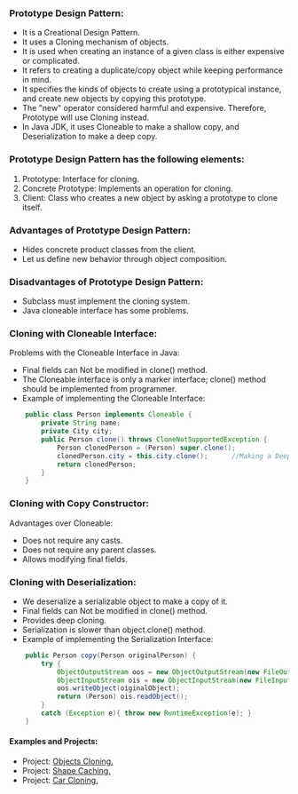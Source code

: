 ### Prototype Design Pattern:
- It is a Creational Design Pattern.
- It uses a Cloning mechanism of objects. 
- It is used when creating an instance of a given class is either expensive or complicated.
- It refers to creating a duplicate/copy object while keeping performance in mind.
- It specifies the kinds of objects to create using a prototypical instance, and create new objects by copying this prototype.
- The "new" operator considered harmful and expensive. Therefore, Prototype will use Cloning instead.
- In Java JDK, it uses Cloneable to make a shallow copy, and Deserialization to make a deep copy.

		
### Prototype Design Pattern has the following elements:
1. Prototype: Interface for cloning.
2. Concrete Prototype: Implements an operation for cloning.
3. Client: Class who creates a new object by asking a prototype to clone itself.


### Advantages of Prototype Design Pattern:
- Hides concrete product classes from the client.
- Let us define new behavior through object composition.


### Disadvantages of Prototype Design Pattern:
- Subclass must implement the cloning system.
- Java cloneable interface has some problems.


### Cloning with Cloneable Interface:
Problems with the Cloneable Interface in Java:
- Final fields can Not be modified in clone() method.
- The Cloneable interface is only a marker interface; clone() method should be implemented from programmer.
- Example of implementing the Cloneable Interface:
```java
	public class Person implements Cloneable {
		private String name;
		private City city;	
		public Person clone() throws CloneNotSupportedException {
			Person clonedPerson = (Person) super.clone();
			clonedPerson.city = this.city.clone();		//Making a Deep Copy of City.
			return clonedPerson;			
		}
	}
```	
	
	
### Cloning with Copy Constructor:
Advantages over Cloneable:
- Does not require any casts.
- Does not require any parent classes.
- Allows modifying final fields.


### Cloning with Deserialization:
- We deserialize a serializable object to make a copy of it.
- Final fields can Not be modified in clone() method.
- Provides deep cloning.
- Serialization is slower than object.clone() method.
- Example of implementing the Serialization Interface:
```java 	
 	public Person copy(Person originalPerson) {
 		try {
 			ObjectOutputStream oos = new ObjectOutputStream(new FileOutputStream("data.obj"));
 			ObjectInputStream ois = new ObjectInputStream(new FileInputStream("data.obj"));
 			oos.writeObject(oiginalObject);
 			return (Person) ois.readObject();
 		}
 		catch (Exception e){ throw new RuntimeException(e); }
 	}
```	


#### Examples and Projects:
- Project:	[Objects Cloning.](/src/main/java/creationalDesignPatterns/prototypeDesignPattern/projectObjectsCloning/Main/Main.java)
- Project:	[Shape Caching.](/src/main/java/creationalDesignPatterns/prototypeDesignPattern/projectShapeCaching/Main/Main.java)
- Project:	[Car Cloning.](/src/main/java/creationalDesignPatterns/prototypeDesignPattern/projectCarCloning/Main/Main.java)
